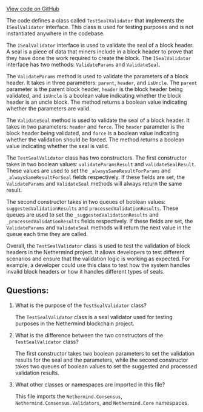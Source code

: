 [View code on GitHub](https://github.com/NethermindEth/nethermind/src/Nethermind/Nethermind.Blockchain.Test/Validators/TestSealValidator.cs)

The code defines a class called `TestSealValidator` that implements the `ISealValidator` interface. This class is used for testing purposes and is not instantiated anywhere in the codebase. 

The `ISealValidator` interface is used to validate the seal of a block header. A seal is a piece of data that miners include in a block header to prove that they have done the work required to create the block. The `ISealValidator` interface has two methods: `ValidateParams` and `ValidateSeal`. 

The `ValidateParams` method is used to validate the parameters of a block header. It takes in three parameters: `parent`, `header`, and `isUncle`. The `parent` parameter is the parent block header, `header` is the block header being validated, and `isUncle` is a boolean value indicating whether the block header is an uncle block. The method returns a boolean value indicating whether the parameters are valid.

The `ValidateSeal` method is used to validate the seal of a block header. It takes in two parameters: `header` and `force`. The `header` parameter is the block header being validated, and `force` is a boolean value indicating whether the validation should be forced. The method returns a boolean value indicating whether the seal is valid.

The `TestSealValidator` class has two constructors. The first constructor takes in two boolean values: `validateParamsResult` and `validateSealResult`. These values are used to set the `_alwaysSameResultForParams` and `_alwaysSameResultForSeal` fields respectively. If these fields are set, the `ValidateParams` and `ValidateSeal` methods will always return the same result.

The second constructor takes in two queues of boolean values: `suggestedValidationResults` and `processedValidationResults`. These queues are used to set the `_suggestedValidationResults` and `_processedValidationResults` fields respectively. If these fields are set, the `ValidateParams` and `ValidateSeal` methods will return the next value in the queue each time they are called.

Overall, the `TestSealValidator` class is used to test the validation of block headers in the Nethermind project. It allows developers to test different scenarios and ensure that the validation logic is working as expected. For example, a developer could use this class to test how the system handles invalid block headers or how it handles different types of seals.
## Questions: 
 1. What is the purpose of the `TestSealValidator` class?
    
    The `TestSealValidator` class is a seal validator used for testing purposes in the Nethermind blockchain project.

2. What is the difference between the two constructors of the `TestSealValidator` class?
    
    The first constructor takes two boolean parameters to set the validation results for the seal and the parameters, while the second constructor takes two queues of boolean values to set the suggested and processed validation results.

3. What other classes or namespaces are imported in this file?
    
    This file imports the `Nethermind.Consensus`, `Nethermind.Consensus.Validators`, and `Nethermind.Core` namespaces.